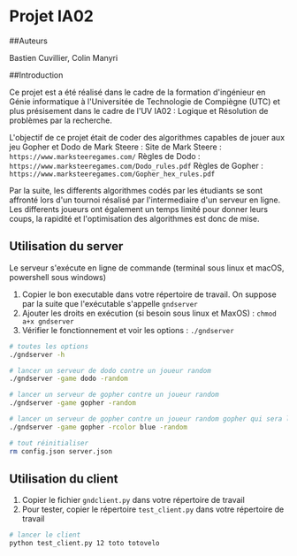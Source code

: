 # Projet IA02 

##Auteurs

Bastien Cuvillier, Colin Manyri

##Introduction

Ce projet est a été réalisé dans le cadre de la formation d'ingénieur en Génie informatique à l'Universitée de Technologie de Compiègne (UTC) et plus présisement dans le cadre de l'UV IA02 : Logique et Résolution de problèmes par la recherche.

L'objectif de ce projet était de coder des algorithmes capables de jouer aux jeu Gopher et Dodo de Mark Steere :
Site de Mark Steere : `https://www.marksteeregames.com/`
Règles de Dodo : `https://www.marksteeregames.com/Dodo_rules.pdf`
Règles de Gopher : `https://www.marksteeregames.com/Gopher_hex_rules.pdf`

Par la suite, les differents algorithmes codés par les étudiants se sont affronté lors d'un tournoi résalisé par l'intermediaire d'un serveur en ligne. Les differents joueurs ont également un temps limité pour donner leurs coups, la rapidité et l'optimisation 
des algorithmes est donc de mise.



## Utilisation du server

Le serveur s'exécute en ligne de commande (terminal sous linux et macOS, powershell sous windows) 

1. Copier le bon executable dans votre répertoire de travail. On suppose par la suite que l'exécutable s'appelle `gndserver`
2. Ajouter les droits en exécution (si besoin sous linux et MaxOS) : `chmod a+x gndserver`
3. Vérifier le fonctionnement et voir les options : `./gndserver`

```bash
# toutes les options
./gndserver -h
```

```bash
# lancer un serveur de dodo contre un joueur random
./gndserver -game dodo -random 
```

```bash
# lancer un serveur de gopher contre un joueur random
./gndserver -game gopher -random
```

```bash
# lancer un serveur de gopher contre un joueur random gopher qui sera la joueur bleu
./gndserver -game gopher -rcolor blue -random
```

```bash
# tout réinitialiser
rm config.json server.json
```

## Utilisation du client

1. Copier le fichier `gndclient.py` dans votre répertoire de travail
2. Pour tester, copier le répertoire `test_client.py` dans votre répertoire de travail

```bash
# lancer le client
python test_client.py 12 toto totovelo
```
